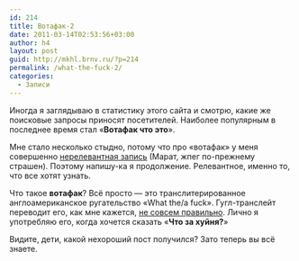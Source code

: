 ```yaml
---
id: 214
title: Вотафак-2
date: 2011-03-14T02:53:56+03:00
author: h4
layout: post
guid: http://mkhl.brnv.ru/?p=214
permalink: /what-the-fuck-2/
categories:
  - Записи
---
```

Иногда я заглядываю в статистику этого сайта и смотрю, какие же поисковые запросы приносят посетителей. Наиболее популярным в последнее время стал «**Вотафак что это**».

Мне стало несколько стыдно, потому что про «вотафак» у меня совершенно [нерелевантная запись](http://mkhl.brnv.ru/votafak/) (Марат, жпег по-прежнему страшен). Поэтому напишу-ка я продолжение. Релевантное, именно то, что все хотят узнать.

Что такое **вотафак**? Всё просто — это транслитерированное англоамериканское ругательство «What the/a fuck». Гугл-транслейт переводит его, как мне кажется, [не совсем правильно](http://translate.google.com/#en|ru|what%20a%20fuck). Лично я употребляю его, когда хочется сказать «**Что за хуйня?**»

Видите, дети, какой нехороший пост получился? Зато теперь вы всё знаете.